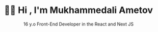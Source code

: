 <h1 align="center"><b>👋🏻 Hi , I'm Mukhammedali Ametov </b></h1>

  <p align="center">16 y.o Front-End Developer in the React and Next JS</p>
